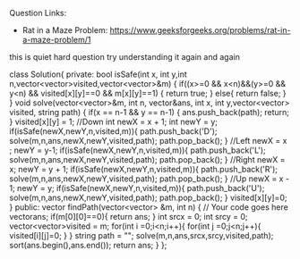 
Question Links: 
- Rat in a Maze Problem: https://www.geeksforgeeks.org/problems/rat-in-a-maze-problem/1

this is quiet hard question try understanding it again and again

class Solution{
    private:
    bool isSafe(int x, int y,int n,vector<vector<int>>visited,vector<vector<int>>&m)
    {
        if((x>=0 && x<n)&&(y>=0 && y<n) && visited[x][y]==0 && m[x][y]==1)
        {
            return true;
        }
        else{
            return false;
        }
    }
    void solve(vector<vector<int>>&m, int n, vector<string>&ans, int x, int y,vector<vector<int>> visited, string path)
    {
        if(x == n-1 && y == n-1)
        {
            ans.push_back(path);
            return;
        }
        visited[x][y] = 1;
        //Down
        int newX = x + 1;
        int newY = y;
        if(isSafe(newX,newY,n,visited,m)){
            path.push_back('D');
            solve(m,n,ans,newX,newY,visited,path);
            path.pop_back();
        }
        //Left
         newX = x ;
         newY = y-1;
        if(isSafe(newX,newY,n,visited,m)){
            path.push_back('L');
            solve(m,n,ans,newX,newY,visited,path);
            path.pop_back();
        }
        //Right
             newX = x;
             newY = y + 1;
        if(isSafe(newX,newY,n,visited,m)){
            path.push_back('R');
            solve(m,n,ans,newX,newY,visited,path);
            path.pop_back();
        }
        //Up
         newX = x - 1;
         newY = y;
        if(isSafe(newX,newY,n,visited,m)){
            path.push_back('U');
            solve(m,n,ans,newX,newY,visited,path);
            path.pop_back();
        }
        visited[x][y]=0;
    }
    public:
    vector<string> findPath(vector<vector<int>> &m, int n) {
        // Your code goes here
        vector<string>ans;
        if(m[0][0]==0){
            return ans;
        }
        int srcx = 0;
        int srcy = 0;
        vector<vector<int>>visited = m;
        for(int i =0;i<n;i++){
            for(int j =0;j<n;j++){
                visited[i][j]=0;
            }
        }
        string path = "";
        solve(m,n,ans,srcx,srcy,visited,path);
        sort(ans.begin(),ans.end());
        return ans;
    }
};